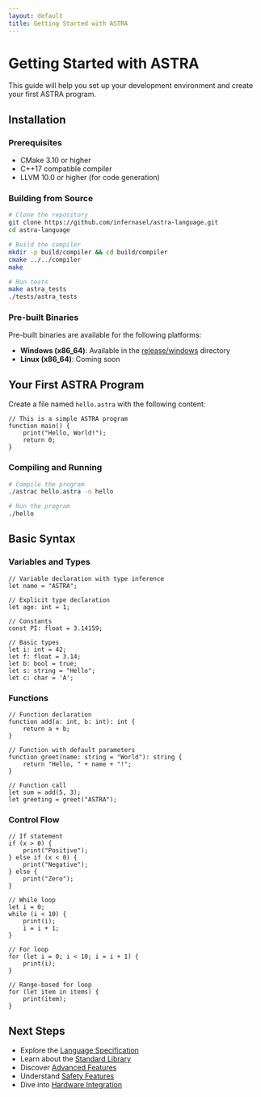 ```yaml
---
layout: default
title: Getting Started with ASTRA
---
```


# Getting Started with ASTRA

This guide will help you set up your development environment and create your first ASTRA program.

## Installation

### Prerequisites

- CMake 3.10 or higher
- C++17 compatible compiler
- LLVM 10.0 or higher (for code generation)

### Building from Source

```bash
# Clone the repository
git clone https://github.com/infernasel/astra-language.git
cd astra-language

# Build the compiler
mkdir -p build/compiler && cd build/compiler
cmake ../../compiler
make

# Run tests
make astra_tests
./tests/astra_tests
```

### Pre-built Binaries

Pre-built binaries are available for the following platforms:

- **Windows (x86_64)**: Available in the [release/windows](https://github.com/infernasel/astra-language/tree/main/release/windows) directory
- **Linux (x86_64)**: Coming soon

## Your First ASTRA Program

Create a file named `hello.astra` with the following content:

```astra
// This is a simple ASTRA program
function main() {
    print("Hello, World!");
    return 0;
}
```

### Compiling and Running

```bash
# Compile the program
./astrac hello.astra -o hello

# Run the program
./hello
```

## Basic Syntax

### Variables and Types

```astra
// Variable declaration with type inference
let name = "ASTRA";

// Explicit type declaration
let age: int = 1;

// Constants
const PI: float = 3.14159;

// Basic types
let i: int = 42;
let f: float = 3.14;
let b: bool = true;
let s: string = "Hello";
let c: char = 'A';
```

### Functions

```astra
// Function declaration
function add(a: int, b: int): int {
    return a + b;
}

// Function with default parameters
function greet(name: string = "World"): string {
    return "Hello, " + name + "!";
}

// Function call
let sum = add(5, 3);
let greeting = greet("ASTRA");
```

### Control Flow

```astra
// If statement
if (x > 0) {
    print("Positive");
} else if (x < 0) {
    print("Negative");
} else {
    print("Zero");
}

// While loop
let i = 0;
while (i < 10) {
    print(i);
    i = i + 1;
}

// For loop
for (let i = 0; i < 10; i = i + 1) {
    print(i);
}

// Range-based for loop
for (let item in items) {
    print(item);
}
```

## Next Steps

- Explore the [Language Specification](/language_specification.html)
- Learn about the [Standard Library](/standard_library.html)
- Discover [Advanced Features](/advanced_features.html)
- Understand [Safety Features](/safety_features.html)
- Dive into [Hardware Integration](/hardware_integration.html)